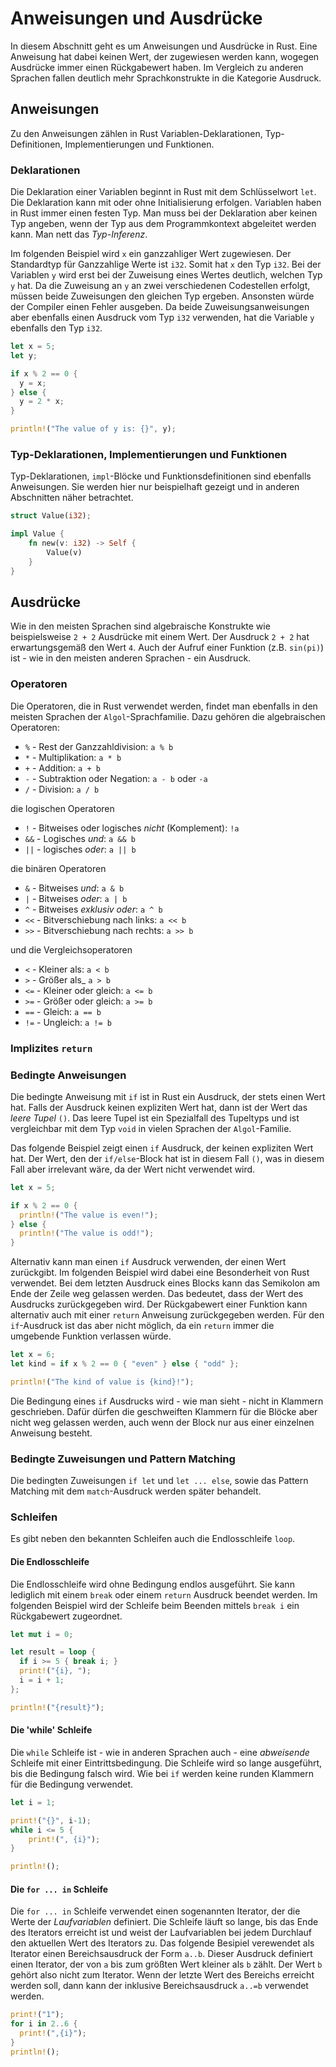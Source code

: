 # Anweisungen und Ausdrücke

In diesem Abschnitt geht es um Anweisungen und Ausdrücke in Rust. Eine Anweisung hat dabei keinen Wert, der 
zugewiesen werden kann, wogegen Ausdrücke immer einen Rückgabewert haben. Im Vergleich zu anderen Sprachen 
fallen deutlich mehr Sprachkonstrukte in die Kategorie Ausdruck.

## Anweisungen

Zu den Anweisungen zählen in Rust Variablen-Deklarationen, Typ-Definitionen, Implementierungen und Funktionen.

### Deklarationen

Die Deklaration einer Variablen beginnt in Rust mit dem Schlüsselwort `let`. Die Deklaration kann mit oder ohne 
Initialisierung erfolgen. Variablen haben in Rust immer einen festen Typ. Man muss bei der Deklaration aber keinen
Typ angeben, wenn der Typ aus dem Programmkontext abgeleitet werden kann. Man nett das *Typ-Inferenz*.

Im folgenden Beispiel wird `x` ein ganzzahliger Wert zugewiesen. Der Standardtyp für Ganzzahlige Werte ist `i32`. 
Somit hat `x` den Typ `i32`. Bei der Variablen `y` wird erst bei der Zuweisung eines Wertes deutlich, welchen 
Typ `y` hat. Da die Zuweisung an `y` an zwei verschiedenen Codestellen erfolgt, müssen beide Zuweisungen den
gleichen Typ ergeben. Ansonsten würde der Compiler einen Fehler ausgeben. Da beide Zuweisungsanweisungen aber 
ebenfalls einen Ausdruck vom Typ `i32` verwenden, hat die Variable `y` ebenfalls den Typ `i32`.

```rust
let x = 5;
let y;

if x % 2 == 0 {
  y = x;
} else {
  y = 2 * x;
}

println!("The value of y is: {}", y);
```

### Typ-Deklarationen, Implementierungen und Funktionen

Typ-Deklarationen, `impl`-Blöcke und Funktionsdefinitionen sind ebenfalls Anweisungen. Sie werden hier nur 
beispielhaft gezeigt und in anderen Abschnitten näher betrachtet.

```rust
struct Value(i32);

impl Value {
    fn new(v: i32) -> Self {
        Value(v)
    }
}
```

## Ausdrücke

Wie in den meisten Sprachen sind algebraische Konstrukte wie beispielsweise `2 + 2` Ausdrücke mit einem Wert.
Der Ausdruck `2 + 2` hat erwartungsgemäß den Wert `4`. Auch der Aufruf einer Funktion (z.B. `sin(pi)`) ist - wie in den meisten 
anderen Sprachen - ein Ausdruck.

### Operatoren

Die Operatoren, die in Rust verwendet werden, findet man ebenfalls in den meisten Sprachen der `Algol`-Sprachfamilie.
Dazu gehören die algebraischen Operatoren:

- `%` - Rest der Ganzzahldivision: `a % b`
- `*` - Multiplikation: `a * b`
- `+` - Addition: `a + b`
- `-` - Subtraktion oder Negation: `a - b` oder `-a`
- `/` - Division: `a / b`

die logischen Operatoren

- `!` - Bitweises oder logisches *nicht* (Komplement): `!a`
- `&&` - Logisches *und*: `a && b`
- `||` - logisches *oder*: `a || b`

die binären Operatoren

- `&` - Bitweises *und*: `a & b`
- `|` - Bitweises *oder*: `a | b`
- `^` - Bitweises *exklusiv oder*: `a ^ b`
- `<<` - Bitverschiebung nach links: `a << b`
- `>>` - Bitverschiebung nach rechts: `a >> b`

und die Vergleichsoperatoren

- `<` - Kleiner als: `a < b`
- `>` - Größer als_ `a > b`
- `<=` - Kleiner oder gleich: `a <= b`
- `>=` - Größer oder gleich: `a >= b`
- `==` - Gleich: `a == b`
- `!=` - Ungleich: `a != b`

### Implizites `return`

### Bedingte Anweisungen

Die bedingte Anweisung mit `if` ist in Rust ein Ausdruck, der stets einen Wert hat. Falls der Ausdruck 
keinen expliziten Wert hat, dann ist der Wert das *leere Tupel* `()`. Das leere Tupel ist ein Spezialfall
des Tupeltyps und ist vergleichbar mit dem Typ `void` in vielen Sprachen der `Algol`-Familie.

Das folgende Beispiel zeigt einen `if` Ausdruck, der keinen expliziten Wert hat. Der Wert, den der 
`if/else`-Block hat ist in diesem Fall `()`, was in diesem Fall aber irrelevant wäre, da der Wert 
nicht verwendet wird.

```rust
let x = 5;

if x % 2 == 0 {
  println!("The value is even!");
} else {
  println!("The value is odd!");
}
```

Alternativ kann man einen `if` Ausdruck verwenden, der einen Wert zurückgibt. Im folgenden Beispiel wird dabei 
eine Besonderheit von Rust verwendet. Bei dem letzten Ausdruck eines Blocks kann das Semikolon am Ende der Zeile
weg gelassen werden. Das bedeutet, dass der Wert des Ausdrucks zurückgegeben wird. Der Rückgabewert einer Funktion
kann alternativ auch mit einer `return` Anweisung zurückgegeben werden. Für den `if`-Ausdruck ist das aber nicht
möglich, da ein `return` immer die umgebende Funktion verlassen würde.

```rust
let x = 6;
let kind = if x % 2 == 0 { "even" } else { "odd" };

println!("The kind of value is {kind}!");
```

Die Bedingung eines `if` Ausdrucks wird - wie man sieht - nicht in Klammern geschrieben. Dafür dürfen die 
geschweiften Klammern für die Blöcke aber nicht weg gelassen werden, auch wenn der Block nur aus einer einzelnen 
Anweisung besteht.

### Bedingte Zuweisungen und Pattern Matching

Die bedingten Zuweisungen `if let` und `let ... else`, sowie das Pattern Matching mit dem `match`-Ausdruck 
werden später behandelt.

### Schleifen

Es gibt neben den bekannten Schleifen auch die Endlosschleife `loop`.

#### Die Endlosschleife

Die Endlosschleife wird ohne Bedingung endlos ausgeführt. Sie kann lediglich mit einem `break` oder 
einem `return` Ausdruck beendet werden. Im folgenden Beispiel wird der Schleife beim Beenden mittels
`break i` ein Rückgabewert zugeordnet.

```rust
let mut i = 0;

let result = loop {
  if i >= 5 { break i; }
  print!("{i}, ");
  i = i + 1;
};

println!("{result}");
```

#### Die 'while' Schleife

Die `while` Schleife ist - wie in anderen Sprachen auch - eine *abweisende* Schleife mit einer Eintrittsbedingung. 
Die Schleife wird so lange ausgeführt, bis die Bedingung falsch wird. Wie bei `if` werden keine runden Klammern 
für die Bedingung verwendet.

```rust
let i = 1;

print!("{}", i-1);
while i <= 5 {
    print!(", {i}");
}

println!();
```

#### Die `for ... in` Schleife

Die `for ... in` Schleife verwendet einen sogenannten Iterator, der die Werte der *Laufvariablen* definiert. 
Die Schleife läuft so lange, bis das Ende des Iterators erreicht ist und weist der Laufvariablen bei jedem 
Durchlauf den aktuellen Wert des Iterators zu. Das folgende Besipiel verewendet als Iterator einen Bereichsausdruck 
der Form `a..b`. Dieser Ausdruck definiert einen Iterator, der von `a` bis zum größten Wert kleiner als `b` zählt. 
Der Wert `b` gehört also nicht zum Iterator. Wenn der letzte Wert des Bereichs erreicht werden soll, dann kann 
der inklusive Bereichsausdruck `a..=b` verwendet werden.

```rust
print!("1");
for i in 2..6 {
  print!(",{i}");
}
println!();
```